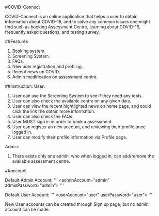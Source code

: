 #COVID-Connect

COVID-Connect is an online application that helps a user to obtain information about COVID-19, and to solve any common issues one might find such as booking Assessment Centre, learning about COVID-19, frequently asked questions, and testing survey.

##Features
 1. Booking system.
 2. Screening System.
 3. FAQs.
 4. New user registration and profiling.
 5. Recent news on COVID.
 6. Admin modification on assessment centre.

##Instruction:
  User:
  1. User can use the Screening System to see if they need any tests.
  2. User can also check the available centre on any given date.
  3. User can view the recent hightlighted news on home page, and could click the link the obtain more information.
  4. User can also check the FAQs.
  5. User MUST sign in in order to book a assessment.
  6. User can register an new account, and reviewing their profile once logged in.
  7. User can modify their profile information via Profile page.

  Admin:
  1. There exists only one admin, who when logged in, can add/remove the available assessment centre.


##account

Default Admin Account:
'''
<adminAccount="admin" adminPassword="admin">
'''

Default User Account:
'''
<userAccount="user" userPassword="user">
'''

New User accounts can be created through Sign up page, but no admin account can be made.
